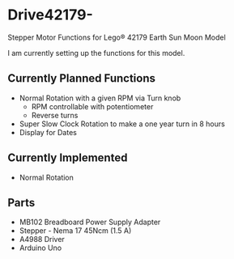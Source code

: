# Drive42179-
Stepper Motor Functions for Lego® 42179 Earth Sun Moon Model


I am currently setting up the functions for this model.

## Currently Planned Functions

- Normal Rotation with a given RPM via Turn knob
   - RPM controllable with potentiometer
   - Reverse turns
- Super Slow Clock Rotation to make a one year turn in 8 hours
- Display for Dates

## Currently Implemented
- Normal Rotation

## Parts
- MB102 Breadboard Power Supply Adapter
- Stepper - Nema 17 45Ncm (1.5 A)
- A4988 Driver
- Arduino Uno
